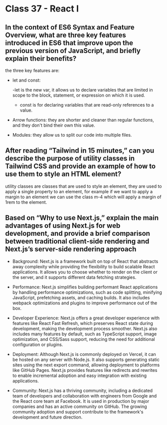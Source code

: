 # Class 37 - React I

## In the context of ES6 Syntax and Feature Overview, what are three key features introduced in ES6 that improve upon the previous version of JavaScript, and briefly explain their benefits?

the three key features are:

- let and const:

   -let is the new var, it allows us to declare variables that are limited in scope to the block, statement, or expression on which it is used.
   - const is for declaring variables that are read-only references to a value.
- Arrow functions: they are shorter and cleaner than regular functions, and they don't bind their own this value.

- Modules: they allow us to split our code into multiple files.

## After reading “Tailwind in 15 minutes,” can you describe the purpose of utility classes in Tailwind CSS and provide an example of how to use them to style an HTML element?

utility classes are classes that are used to style an element, they are used to apply a single property to an element, for example if we want to apply a margin to an element we can use the class m-4 which will apply a margin of 1rem to the element.

## Based on “Why to use Next.js,” explain the main advantages of using Next.js for web development, and provide a brief comparison between traditional client-side rendering and Next.js’s server-side rendering approach

- Background: Next.js is a framework built on top of React that abstracts away complexity while providing the flexibility to build scalable React applications. It allows you to choose whether to render on the client or the server, and it supports different data fetching strategies.

- Performance: Next.js simplifies building performant React applications by handling performance optimizations, such as code splitting, minifying JavaScript, prefetching assets, and caching builds. It also includes webpack optimizations and plugins to improve performance out of the box.

- Developer Experience: Next.js offers a great developer experience with features like React Fast Refresh, which preserves React state during development, making the development process smoother. Next.js also includes many features by default, such as TypeScript support, image optimization, and CSS/Sass support, reducing the need for additional configuration or plugins.

- Deployment: Although Next.js is commonly deployed on Vercel, it can be hosted on any server with Node.js. It also supports generating static sites using the next export command, allowing deployment to platforms like GitHub Pages. Next.js provides features like redirects and rewrites to enable incremental adoption and easy integration with existing applications.

- Community: Next.js has a thriving community, including a dedicated team of developers and collaboration with engineers from Google and the React core team at Facebook. It is used in production by major companies and has an active community on GitHub. The growing community adoption and support contribute to the framework's development and future direction.